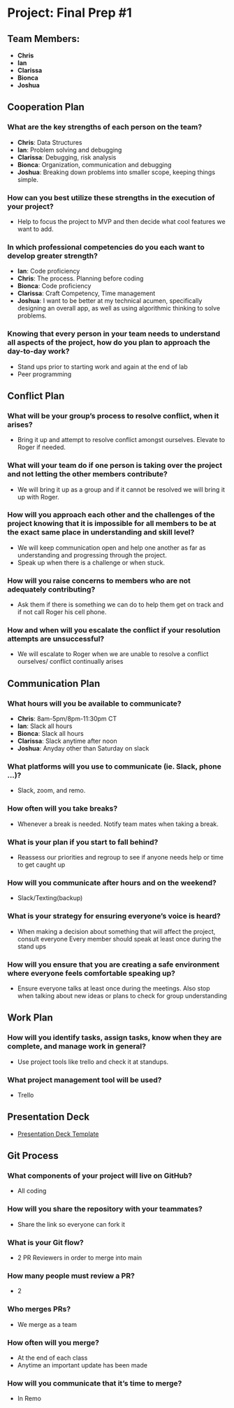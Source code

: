 # Project: Final Prep #1

## Team Members:

- **Chris**
- **Ian**
- **Clarissa**
- **Bionca**
- **Joshua**

## Cooperation Plan


### What are the key strengths of each person on the team?

- **Chris**: Data Structures
- **Ian**: Problem solving and debugging
- **Clarissa**: Debugging, risk analysis
- **Bionca**: Organization, communication and debugging
- **Joshua**: Breaking down problems into smaller scope, keeping things simple.

### How can you best utilize these strengths in the execution of your project?

- Help to focus the project to MVP and then decide what cool features we want to add.

### In which professional competencies do you each want to develop greater strength?

- **Ian**: Code proficiency
- **Chris**: The process. Planning before coding
- **Bionca**: Code proficiency
- **Clarissa**: Craft Competency, Time management
- **Joshua**: I want to be better at my technical acumen, specifically designing an overall app, as well as using algorithmic thinking to solve problems.

### Knowing that every person in your team needs to understand all aspects of the project, how do you plan to approach the day-to-day work?

- Stand ups prior to starting work and again at the end of lab
- Peer programming 

## Conflict Plan

### What will be your group’s process to resolve conflict, when it arises?

- Bring it up and attempt to resolve conflict amongst ourselves. Elevate to Roger if needed.

### What will your team do if one person is taking over the project and not letting the other members contribute?

- We will bring it up as a group and if it cannot be resolved we will bring it up with Roger.

### How will you approach each other and the challenges of the project knowing that it is impossible for all members to be at the exact same place in understanding and skill level?

- We will keep communication open and help one another as far as understanding and progressing through the project.
- Speak up when there is a challenge or when stuck.

### How will you raise concerns to members who are not adequately contributing?

- Ask them if there is something we can do to help them get on track and if not call Roger his cell phone.

### How and when will you escalate the conflict if your resolution attempts are unsuccessful?

- We will escalate to Roger when we are unable to resolve a conflict ourselves/ conflict continually arises

## Communication Plan

### What hours will you be available to communicate?

- **Chris**: 8am-5pm/8pm-11:30pm CT
- **Ian**: Slack all hours
- **Bionca**: Slack all hours
- **Clarissa**: Slack anytime after noon
- **Joshua**: Anyday other than Saturday on slack

### What platforms will you use to communicate (ie. Slack, phone …)?

- Slack, zoom, and remo.

### How often will you take breaks?

- Whenever a break is needed. Notify team mates when taking a break.

### What is your plan if you start to fall behind?

- Reassess our priorities and regroup to see if anyone needs help or time to get caught up

### How will you communicate after hours and on the weekend?

- Slack/Texting(backup)

### What is your strategy for ensuring everyone’s voice is heard?

- When making a decision about something that will affect the project, consult everyone
Every member should speak at least once during the stand ups


### How will you ensure that you are creating a safe environment where everyone feels comfortable speaking up?

- Ensure everyone talks at least once during the meetings. Also stop when talking about new ideas or plans to check for group understanding

## Work Plan

### How will you identify tasks, assign tasks, know when they are complete, and manage work in general?

- Use project tools like trello and check it at standups.

### What project management tool will be used?

- Trello

## Presentation Deck

- [Presentation Deck Template](https://docs.google.com/presentation/d/1jmnVceamFG8mUcP_7zaE06Ai_Jpv2nw6Io5my9m9-i0/edit#slide=id.g2accd1c413_3_31)

## Git Process

### What components of your project will live on GitHub?

- All coding

### How will you share the repository with your teammates?

- Share the link so everyone can fork it 

### What is your Git flow?

- 2 PR Reviewers in order to merge into main

### How many people must review a PR?

- 2

### Who merges PRs?

- We merge as a team

### How often will you merge?

- At the end of each class
- Anytime an important update has been made

### How will you communicate that it’s time to merge?

- In Remo
